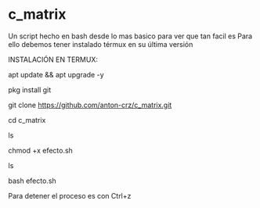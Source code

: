 # c_matrix
Un script hecho en bash desde lo mas basico para ver que tan facil es 
Para ello debemos tener instalado térmux en su última versión 

INSTALACIÓN EN TERMUX:

apt update && apt upgrade -y

pkg install git

git clone https://github.com/anton-crz/c_matrix.git

cd c_matrix

ls

chmod +x efecto.sh

ls

bash efecto.sh

Para detener el proceso es con Ctrl+z
